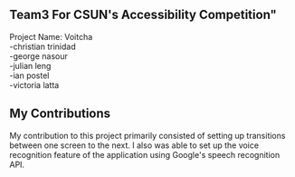 ## Team3 For CSUN's Accessibility Competition" <br />
Project Name: Voitcha <br />
-christian trinidad <br />
-george nasour <br />
-julian leng <br />
-ian postel <br />
-victoria latta <br />

## My Contributions
My contribution to this project primarily consisted of setting up transitions between one screen to the next. I also was able to set up the voice recognition feature of the application using Google's speech recognition API.


